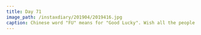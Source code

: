 ```yaml
---
title: Day 71
image_path: /instaxdiary/201904/2019416.jpg
caption: Chinese word "FU" means for "Good Lucky". Wish all the people that suffered #coronavirus  will healthy and safe.
---
```


